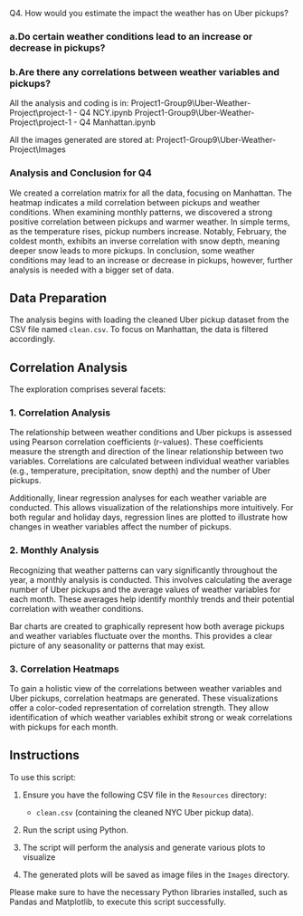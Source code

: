 Q4. How would you estimate the impact the weather has on Uber pickups?    
### a.Do certain weather conditions lead to an increase or decrease in pickups? 
### b.Are there any correlations between weather variables and pickups?

All the analysis and coding is in:
Project1-Group9\Uber-Weather-Project\project-1 - Q4 NCY.ipynb
Project1-Group9\Uber-Weather-Project\project-1 - Q4 Manhattan.ipynb

All the images generated are stored at: 
Project1-Group9\Uber-Weather-Project\Images

### Analysis and Conclusion for Q4

We created a correlation matrix for all the data, focusing on Manhattan. 
The heatmap indicates a mild correlation between pickups and weather conditions. When 
examining monthly patterns, we discovered a strong positive correlation between pickups 
and warmer weather. In simple terms, as the temperature rises, pickup numbers increase. 
Notably, February, the coldest month, exhibits an inverse correlation with snow depth, 
meaning deeper snow leads to more pickups. In conclusion, some weather conditions may
 lead to an increase or decrease in pickups, however, further analysis is needed with 
 a bigger set of data.


## Data Preparation

The analysis begins with loading the cleaned Uber pickup dataset from the CSV file named `clean.csv`. To focus on Manhattan, the data is filtered accordingly.

## Correlation Analysis

The exploration comprises several facets:

### 1. Correlation Analysis

The relationship between weather conditions and Uber pickups is assessed using Pearson correlation coefficients (r-values). These coefficients measure the strength and direction of the linear relationship between two variables. Correlations are calculated between individual weather variables (e.g., temperature, precipitation, snow depth) and the number of Uber pickups.

Additionally, linear regression analyses for each weather variable are conducted. This allows visualization of the relationships more intuitively. For both regular and holiday days, regression lines are plotted to illustrate how changes in weather variables affect the number of pickups.

### 2. Monthly Analysis

Recognizing that weather patterns can vary significantly throughout the year, a monthly analysis is conducted. This involves calculating the average number of Uber pickups and the average values of weather variables for each month. These averages help identify monthly trends and their potential correlation with weather conditions.

Bar charts are created to graphically represent how both average pickups and weather variables fluctuate over the months. This provides a clear picture of any seasonality or patterns that may exist.

### 3. Correlation Heatmaps

To gain a holistic view of the correlations between weather variables and Uber pickups, correlation heatmaps are generated. These visualizations offer a color-coded representation of correlation strength. They allow identification of which weather variables exhibit strong or weak correlations with pickups for each month.

## Instructions

To use this script:

1. Ensure you have the following CSV file in the `Resources` directory:
   - `clean.csv` (containing the cleaned NYC Uber pickup data).

2. Run the script using Python.

3. The script will perform the analysis and generate various plots to visualize 

4. The generated plots will be saved as image files in the `Images` directory.

Please make sure to have the necessary Python libraries installed, such as Pandas and Matplotlib, to execute this script successfully.





